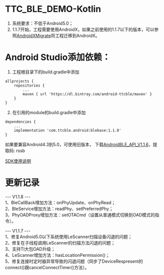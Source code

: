 # TTC_BLE_DEMO-Kotlin

1. 系统要求：不低于Android5.0；  
2. 1.1.7开始，工程需要使用AndroidX，如果之前使用的1.1.7以下的版本，可以参照[AndroidXMigrate](https://github.com/shengrun-hub/AndroidXMigrate)将工程迁移到AndroidX。

# Android Studio添加依赖：

1. 工程根目录下的build.gradle中添加

```
allprojects {
    repositories {
        ...
        maven { url 'https://dl.bintray.com/android-ttcble/maven' }
    }
}
```

2. 在引用的module的build.gradle中添加

```
dependencies {
    ...
    implementation 'com.ttcble.android:blebase:1.1.8'
}
```
如果要兼容Android4.3到5.0，可使用旧版本，
下载[AndroidBLE_API_V1.1.6](https://pan.baidu.com/s/10NHbFRBLmjt7Sg3lpqA3dA)，提取码: rssb

[SDK使用说明](https://github.com/shengrun-hub/TTC_BLE_DEMO-Kotlin/blob/master/ttc_android_ble_doc.md)

# 更新记录
--- V1.1.8 ---  
1、BleCallBack增加方法：onPhyUpdate、onPhyRead；  
2、BleService增加方法：readPhy、setPreferredPhy；  
3、PhyOADProxy增加方法：setOTACmd（设置从普通模式切换到OAD模式的指令）。  
  
--- V1.1.7 ---  
1、修复Android5.0以下系统使用LeScanner扫描设备闪退的问题；  
2、修复在子线程调用LeScanner的扫描方法闪退的问题；  
3、支持TI大包OAD升级；  
4、LeScanner增加方法：hasLocationPermission()；  
5、修复连接时定时器异常导致的闪退问题（同步了DeviceRespresent的connect()跟cancelConnectTimer()方法）。  
